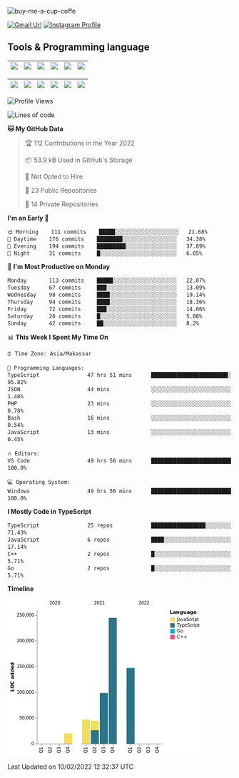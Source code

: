 
![buy-me-a-cup-coffe](https://www.buymeacoffee.com/assets/img/guidelines/download-assets-sm-1.svg)

[![Gmail Url](https://img.shields.io/twitter/url?label=aaulia.raahman@gmail.com&logo=gmail&style=social&url=http%3A%2F%2Fmailto%3Acontact.aaulia.raahman@gmail.com)](mailto:aaulia.raahman@gmail.com) [![Instagram Profile](https://img.shields.io/twitter/url?label=auliyrhman&logo=instagram&style=social&url=https://www.instagram.com/auliyrhman/)](https://www.instagram.com/auliyrhman)

## Tools & Programming language

| [<img src="https://upload.wikimedia.org/wikipedia/commons/4/4c/Typescript_logo_2020.svg" width="50">]() | [<img src="https://cdn.svgporn.com/logos/javascript.svg" width="50">]() | [<img src="https://cdn.svgporn.com/logos/mysql.svg" width="50">]() | <img src="https://cdn.svgporn.com/logos/firebase.svg" width="50"/> | <img src="https://cdn.svgporn.com/logos/mongodb.svg" width="50"/> | <img src="https://cdn.worldvectorlogo.com/logos/c.svg" width="50"/> |
| ------------------------------------------------------------------------------------------------------- | ----------------------------------------------------------------------- | --------------------------------------------------------------------------------------------- | ------------------------------------------------------------------ | ----------------------------------------------------------- | ------------------------------------------------------------------ |

| [<img src="https://www.svgrepo.com/show/306460/nestjs.svg" width="50">]() | [<img src="https://camo.githubusercontent.com/8ac3f7b51de4853384673841868d1c6eb9de77c3b44a891dc53ff9ec27457d3f/68747470733a2f2f636e63662d6272616e64696e672e6e65746c6966792e6170702f696d672f70726f6a656374732f677270632f686f72697a6f6e74616c2f636f6c6f722f677270632d686f72697a6f6e74616c2d636f6c6f722e737667" width="50">]() | [<img src="https://upload.wikimedia.org/wikipedia/commons/8/8e/Nextjs-logo.svg" width="50">]() | [<img src="https://upload.wikimedia.org/wikipedia/commons/a/a7/React-icon.svg" width="50">]() |  [<img src="https://upload.wikimedia.org/wikipedia/commons/d/d9/Node.js_logo.svg" width="50">]() | [<img src="https://cdn.svgporn.com/logos/express.svg" width="50">]() |
| ---------------------------------------------------------------------------------------------- | --------------------------------------------------------------------------------------------------------------------------------------------------------------------------------------------------------------------------------------------------------------------------------------------------------------------------- | ------------------------------------------------------------------------- | ------------------------------------------------------------------- | ------------------------------------------------------------------- | ------------------------------------------------------------------- |


<!--
**aulyarahman/aulyarahman** is a ✨ _special_ ✨ repository because its `README.md` (this file) appears on your GitHub profile.

Here are some ideas to get you started:

- 🔭 I’m currently working on ...
- 🌱 I’m currently learning ...
- 👯 I’m looking to collaborate on ...
- 🤔 I’m looking for help with ...
- 💬 Ask me about ...
- 📫 How to reach me: ...
- 😄 Pronouns: ...
- ⚡ Fun fact: ...
-->

<!--START_SECTION:waka-->
![Profile Views](http://img.shields.io/badge/Profile%20Views-1-blue)

![Lines of code](https://img.shields.io/badge/From%20Hello%20World%20I%27ve%20Written-602%20Thousand%20lines%20of%20code-blue)

**🐱 My GitHub Data** 

> 🏆 112 Contributions in the Year 2022
 > 
> 📦 53.9 kB Used in GitHub's Storage 
 > 
> 🚫 Not Opted to Hire
 > 
> 📜 23 Public Repositories 
 > 
> 🔑 14 Private Repositories  
 > 
**I'm an Early 🐤** 

```text
🌞 Morning    111 commits    █████░░░░░░░░░░░░░░░░░░░░   21.68% 
🌆 Daytime    176 commits    ████████░░░░░░░░░░░░░░░░░   34.38% 
🌃 Evening    194 commits    █████████░░░░░░░░░░░░░░░░   37.89% 
🌙 Night      31 commits     █░░░░░░░░░░░░░░░░░░░░░░░░   6.05%

```
📅 **I'm Most Productive on Monday** 

```text
Monday       113 commits    █████░░░░░░░░░░░░░░░░░░░░   22.07% 
Tuesday      67 commits     ███░░░░░░░░░░░░░░░░░░░░░░   13.09% 
Wednesday    98 commits     ████░░░░░░░░░░░░░░░░░░░░░   19.14% 
Thursday     94 commits     ████░░░░░░░░░░░░░░░░░░░░░   18.36% 
Friday       72 commits     ███░░░░░░░░░░░░░░░░░░░░░░   14.06% 
Saturday     26 commits     █░░░░░░░░░░░░░░░░░░░░░░░░   5.08% 
Sunday       42 commits     ██░░░░░░░░░░░░░░░░░░░░░░░   8.2%

```


📊 **This Week I Spent My Time On** 

```text
⌚︎ Time Zone: Asia/Makassar

💬 Programming Languages: 
TypeScript               47 hrs 51 mins      ████████████████████████░   95.82% 
JSON                     44 mins             ░░░░░░░░░░░░░░░░░░░░░░░░░   1.48% 
PHP                      23 mins             ░░░░░░░░░░░░░░░░░░░░░░░░░   0.78% 
Bash                     16 mins             ░░░░░░░░░░░░░░░░░░░░░░░░░   0.54% 
JavaScript               13 mins             ░░░░░░░░░░░░░░░░░░░░░░░░░   0.45%

🔥 Editors: 
VS Code                  49 hrs 56 mins      █████████████████████████   100.0%

💻 Operating System: 
Windows                  49 hrs 56 mins      █████████████████████████   100.0%

```

**I Mostly Code in TypeScript** 

```text
TypeScript               25 repos            █████████████████░░░░░░░░   71.43% 
JavaScript               6 repos             ████░░░░░░░░░░░░░░░░░░░░░   17.14% 
C++                      2 repos             █░░░░░░░░░░░░░░░░░░░░░░░░   5.71% 
Go                       2 repos             █░░░░░░░░░░░░░░░░░░░░░░░░   5.71%

```


**Timeline**

![Chart not found](https://raw.githubusercontent.com/aulyarahman/aulyarahman/main/charts/bar_graph.png) 


 Last Updated on 10/02/2022 12:32:37 UTC
<!--END_SECTION:waka-->
